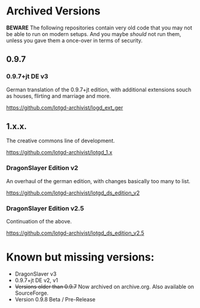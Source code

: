 # Archived Versions

**BEWARE** The following repositories contain very old code that you may not be able to run on modern setups. And you maybe *should* not run them, unless you gave them a once-over in terms of security.

## 0.9.7

### 0.9.7+jt DE v3

German translation of the 0.9.7+jt edition, with additional extensions souch as houses, flirting and marriage and more.

https://github.com/lotgd-archivist/logd_ext_ger

## 1.x.x.

The creative commons line of development.

https://github.com/lotgd-archivist/lotgd_1.x

### DragonSlayer Edition v2

An overhaul of the german edition, with changes basically too many to list.

https://github.com/lotgd-archivist/lotgd_ds_edition_v2

### DragonSlayer Edition v2.5

Continuation of the above.

https://github.com/lotgd-archivist/lotgd_ds_edition_v2.5

# Known but missing versions:

* DragonSlaver v3
* 0.9.7+jt DE v2, v1
* ~~Versions older than 0.9.7~~ Now archived on archive.org. Also available on SourceForge.
* Version 0.9.8 Beta / Pre-Release
